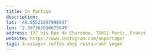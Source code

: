 ```yaml
---
title: On Partage
description: 
lat: '48.85521697998047'
lon: '2.387363910675049'
address: 137 bis Rue de Charonne, 75011 Paris, France
website: https://www.instagram.com/onpartage/
tags: à-essayer coffee-shop restaurant vegan
---
```

